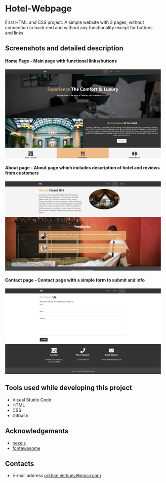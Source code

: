 # Hotel-Webpage
First HTML and CSS project. A simple website with 3 pages, without connection to back-end and without any functionality except for buttons and links.

## Screenshots and detailed description
#### Home Page - Main page with functional links/buttons


![](ImagesForReadme/Home-page.JPG)


#### About page - About page which includes description of hotel and reviews from customers


![](ImagesForReadme/About-page.JPG)


#### Contact page - Contact page with a simple form to submit and info


![](ImagesForReadme/Contact-page.JPG)


## Tools used while developing this project
- Visual Studio Code
- HTML
- CSS
- Gitbash

## Acknowledgements
- [pexels](https://www.pexels.com/)
- [fontawesome](https://fontawesome.com/)

## Contacts 
- E-mail address orkhan.elchuev@gmail.com
